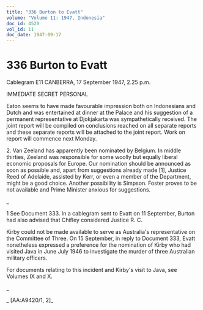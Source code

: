 ```yaml
---
title: "336 Burton to Evatt"
volume: "Volume 11: 1947, Indonesia"
doc_id: 4520
vol_id: 11
doc_date: 1947-09-17
---
```


# 336 Burton to Evatt

Cablegram E11 CANBERRA, 17 September 1947, 2.25 p.m.

IMMEDIATE SECRET PERSONAL

Eaton seems to have made favourable impression both on Indonesians and Dutch and was entertained at dinner at the Palace and his suggestion of a permanent representative at Djokjakarta was sympathetically received. The joint report will be compiled on conclusions reached on all separate reports and these separate reports will be attached to the joint report. Work on report will commence next Monday.

2\. Van Zeeland has apparently been nominated by Belgium. In middle thirties, Zeeland was responsible for some woolly but equally liberal economic proposals for Europe. Our nomination should be announced as soon as possible and, apart from suggestions already made [1], Justice Reed of Adelaide, assisted by Kerr, or even a member of the Department, might be a good choice. Another possibility is Simpson. Foster proves to be not available and Prime Minister anxious for suggestions.

_

1 See Document 333. In a cablegram sent to Evatt on 11 September, Burton had also advised that Chifley considered Justice R. C.

Kirby could not be made available to serve as Australia's representative on the Committee of Three. On 15 September, in reply to Document 333, Evatt nonetheless expressed a preference for the nomination of Kirby who had visited Java in June July 1946 to investigate the murder of three Australian military officers.

For documents relating to this incident and Kirby's visit to Java, see Volumes IX and X.

_

_ [AA:A9420/1, 2]_
